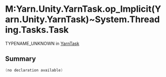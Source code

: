 # M:Yarn.Unity.YarnTask.op_Implicit(Yarn.Unity.YarnTask)~System.Threading.Tasks.Task

TYPENAME_UNKNOWN in [YarnTask](/docs/api/csharp/yarn.unity.yarntask-1.md)

## Summary



```csharp
(no declaration available)
```

